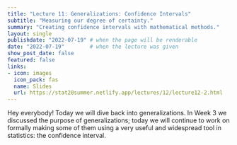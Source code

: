 ```yaml
---
title: "Lecture 11: Generalizations: Confidence Intervals"
subtitle: "Measuring our degree of certainty."
summary: "Creating confidence intervals with mathematical methods."
layout: single
publishdate: "2022-07-19" # when the page will be renderable
date: "2022-07-19"        # when the lecture was given
show_post_date: false
featured: false
links:
- icon: images
  icon_pack: fas
  name: Slides
  url: https://stat20summer.netlify.app/lectures/12/lecture12-2.html
---
```


Hey everybody! Today we will dive back into generalizations. In Week 3 we discussed the purpose of generalizations; today we will continue to work on formally making some of them using a very useful and widespread tool in statistics: the confidence interval.




